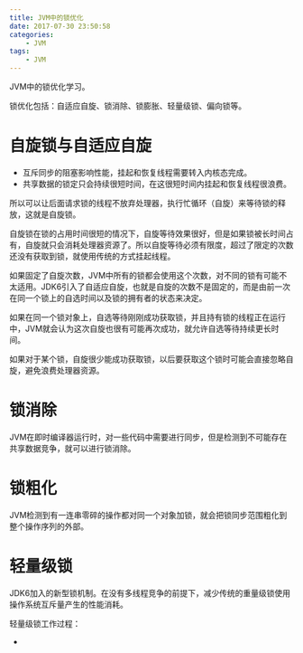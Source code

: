 ```yaml
---
title: JVM中的锁优化
date: 2017-07-30 23:50:58
categories: 
	- JVM
tags:
	- JVM
---
```


JVM中的锁优化学习。

<!--more-->

锁优化包括：自适应自旋、锁消除、锁膨胀、轻量级锁、偏向锁等。

# 自旋锁与自适应自旋

- 互斥同步的阻塞影响性能，挂起和恢复线程需要转入内核态完成。
- 共享数据的锁定只会持续很短时间，在这很短时间内挂起和恢复线程很浪费。

所以可以让后面请求锁的线程不放弃处理器，执行忙循环（自旋）来等待锁的释放，这就是自旋锁。

自旋锁在锁的占用时间很短的情况下，自旋等待效果很好，但是如果锁被长时间占有，自旋就只会消耗处理器资源了。所以自旋等待必须有限度，超过了限定的次数还没有获取到锁，就使用传统的方式挂起线程。

如果固定了自旋次数，JVM中所有的锁都会使用这个次数，对不同的锁有可能不太适用。JDK6引入了自适应自旋，也就是自旋的次数不是固定的，而是由前一次在同一个锁上的自选时间以及锁的拥有者的状态来决定。

如果在同一个锁对象上，自选等待刚刚成功获取锁，并且持有锁的线程正在运行中，JVM就会认为这次自旋也很有可能再次成功，就允许自选等待持续更长时间。

如果对于某个锁，自旋很少能成功获取锁，以后要获取这个锁时可能会直接忽略自旋，避免浪费处理器资源。

# 锁消除

JVM在即时编译器运行时，对一些代码中需要进行同步，但是检测到不可能存在共享数据竞争，就可以进行锁消除。

# 锁粗化

JVM检测到有一连串零碎的操作都对同一个对象加锁，就会把锁同步范围粗化到整个操作序列的外部。

# 轻量级锁

JDK6加入的新型锁机制。在没有多线程竞争的前提下，减少传统的重量级锁使用操作系统互斥量产生的性能消耗。

轻量级锁工作过程：

- 